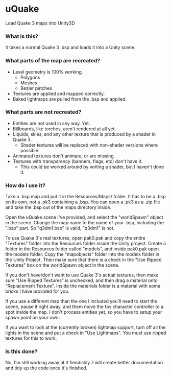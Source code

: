 # uQuake

Load Quake 3 maps into Unity3D

### What is this?

It takes a normal Quake 3 .bsp and loads it into a Unity scene.

### What parts of the map are recreated?

- Level geometry is 100% working.
    - Polygons
    - Meshes
    - Bezier patches
- Textures are applied and mapped correctly.
- Baked lightmaps are pulled from the .bsp and applied.

### What parts are not recreated?

- Entities are not used in any way.  Yet.
- Billboards, like torches, aren't rendered at all yet.
- Liquids, skies, and any other texture that is produced by a shader in Quake 3.
    - Shader textures will be replaced with non-shader versions where possible.
- Animated textures don't animate, or are missing.
- Textures with transparency (banners, flags, etc) don't have it.
    - This could be worked around by writing a shader, but I haven't done it.

### How do I use it?

Take a .bsp map and put it in the Resources/Maps/ folder.  It has to be a .bsp on its own, not a .pk3 containing a .bsp.  You can open a .pk3 as a .zip file and take the .bsp out of the maps directory inside.

Open the uQuake scene I've provided, and select the "worldSpawn" object in the scene.  Change the map name to the name of your .bsp, including the ".bsp" part.  So "q3dm1.bsp" is valid, "q3dm1" is not.

To use Quake 3's real textures, open pak0.pak and copy the entire "Textures" folder into the Resources folder inside the Unity project.  Create a folder in the Resources folder called "models", and inside pak0.pak open the models folder.  Copy the "mapobjects" folder into the models folder in the Unity Project.  Then make sure that there is a check in the "Use Ripped Textures" box on the worldSpawn object in the scene.

If you don't have/don't want to use Quake 3's actual textures, then make sure "Use Ripped Textures" is unchecked, and then drag a material onto "Replacement Texture".  Inside the materials folder is a material with some bricks I have provided for you.

If you use a different map than the one I included you'll need to start the scene, pause it right away, and them move the fps character controller to a spot inside the map.  I don't process entities yet, so you have to setup your spawn point on your own.

If you want to look at the (currently broken) lightmap support, turn off all the lights in the scene and put a check in "Use Lightmaps".  You must use ripped textures for this to work.

### Is this done?

No, I'm still working away at it fiendishly.  I will create better documentation and tidy up the code once it's finished.
